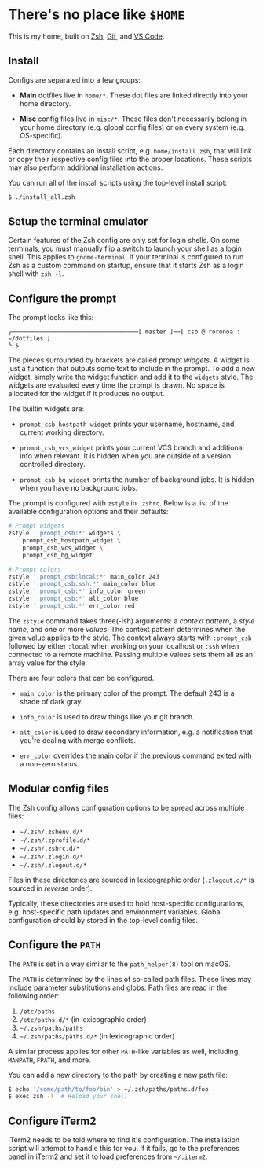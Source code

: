 There's no place like `$HOME`
==================================================

This is my home, built on [Zsh], [Git], and [VS Code].

[VS Code]: https://code.visualstudio.com
[Git]: http://git-scm.com
[Zsh]: http://www.zsh.org


## Install

Configs are separated into a few groups:

- **Main** dotfiles live in `home/*`. These dot files are linked directly into
  your home directory.

- **Misc** config files live in `misc/*`. These files don't necessarily belong
  in your home directory (e.g. global config files) or on every system (e.g.
  OS-specific).

Each directory contains an install script, e.g. `home/install.zsh`, that will
link or copy their respective config files into the proper locations. These
scripts may also perform additional installation actions.

You can run all of the install scripts using the top-level install script:

```sh
$ ./install_all.zsh
```


## Setup the terminal emulator

Certain features of the Zsh config are only set for login shells. On some
terminals, you must manually flip a switch to launch your shell as a login
shell. This applies to `gnome-terminal`. If your terminal is configured to run
Zsh as a custom command on startup, ensure that it starts Zsh as a login shell
with `zsh -l`.


## Configure the prompt

The prompt looks like this:

```
╭────────────────────────────────────[ master ]──[ csb @ roronoa : ~/dotfiles ]
╰ $
```

The pieces surrounded by brackets are called prompt *widgets*. A widget is just
a function that outputs some text to include in the prompt. To add a new
widget, simply write the widget function and add it to the `widgets` style. The
widgets are evaluated every time the prompt is drawn. No space is allocated for
the widget if it produces no output.

The builtin widgets are:

- `prompt_csb_hostpath_widget` prints your username, hostname, and current
  working directory.

- `prompt_csb_vcs_widget` prints your current VCS branch and additional info
  when relevant. It is hidden when you are outside of a version controlled
  directory.

- `prompt_csb_bg_widget` prints the number of background jobs. It is hidden
  when you have no background jobs.

The prompt is configured with `zstyle` in `.zshrc`. Below is a list of the
available configuration options and their defaults:

```sh
# Prompt widgets
zstyle ':prompt_csb:*' widgets \
    prompt_csb_hostpath_widget \
    prompt_csb_vcs_widget \
    prompt_csb_bg_widget

# Prompt colors
zstyle ':prompt_csb:local:*' main_color 243
zstyle ':prompt_csb:ssh:*' main_color blue
zstyle ':prompt_csb:*' info_color green
zstyle ':prompt_csb:*' alt_color blue
zstyle ':prompt_csb:*' err_color red
```

The `zstyle` command takes three(-ish) arguments: a _context pattern_, a
_style name_, and one or more _values_. The context pattern determines when the
given value applies to the style. The context always starts with `:prompt_csb`
followed by either `:local` when working on your localhost or `:ssh` when
connected to a remote machine. Passing multiple values sets them all as an
array value for the style.

There are four colors that can be configured.

- `main_color` is the primary color of the prompt. The default 243 is a shade
  of dark gray.

- `info_color` is used to draw things like your git branch.

- `alt_color` is used to draw secondary information, e.g. a notification that
  you're dealing with merge conflicts.

- `err_color` overrides the main color if the previous command exited with a
  non-zero status.


## Modular config files

The Zsh config allows configuration options to be spread across multiple files:

- `~/.zsh/.zshenv.d/*`
- `~/.zsh/.zprofile.d/*`
- `~/.zsh/.zshrc.d/*`
- `~/.zsh/.zlogin.d/*`
- `~/.zsh/.zlogout.d/*`

Files in these directories are sourced in lexicographic order (`.zlogout.d/*`
is sourced in *reverse* order).

Typically, these directories are used to hold host-specific configurations, e.g.
host-specific path updates and environment variables. Global configuration
should by stored in the top-level config files.


## Configure the `PATH`

The `PATH` is set in a way similar to the `path_helper(8)` tool on macOS.

The `PATH` is determined by the lines of so-called path files. These lines may
include parameter substitutions and globs. Path files are read in the following
order:

1. `/etc/paths`
2. `/etc/paths.d/*` (in lexicographic order)
3. `~/.zsh/paths/paths`
4. `~/.zsh/paths/paths.d/*` (in lexicographic order)

A similar process applies for other `PATH`-like variables as well, including
`MANPATH`, `FPATH`, and more.

You can add a new directory to the path by creating a new path file:

```sh
$ echo '/some/path/to/foo/bin' > ~/.zsh/paths/paths.d/foo
$ exec zsh -l  # Reload your shell
```

## Configure iTerm2

iTerm2 needs to be told where to find it's configuration. The installation
script will attempt to handle this for you. If it fails, go to the preferences
panel in iTerm2 and set it to load preferences from `~/.iterm2`.
